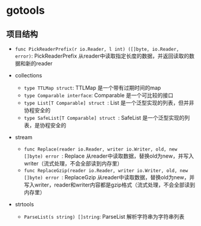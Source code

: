 # gotools

## 项目结构

- `func PickReaderPrefix(r io.Reader, l int) ([]byte, io.Reader, error)`: PickReaderPrefix 从reader中读取指定长度的数据，并返回读取的数据和新的reader

- collections
    - `type TTLMap struct`: TTLMap 是一个带有过期时间的map
    - `type Comparable interface`: Comparable 是一个可比较的接口
    - `type List[T Comparable] struct `: List 是一个泛型实现的列表，但并非协程安全的
    - `type SafeList[T Comparable] struct `: SafeList 是一个泛型实现的列表，是协程安全的
- stream
    - `func Replace(reader io.Reader, writer io.Writer, old, new []byte) error `: Replace 从reader中读取数据，替换old为new，并写入writer（流式处理，不会全部读到内存里）
    - `func ReplaceGzip(reader io.Reader, writer io.Writer, old, new []byte) error `: ReplaceGzip 从reader中读取数据，替换old为new，并写入writer，reader和writer内容都是gzip格式（流式处理，不会全部读到内存里）
- strtools
    - `ParseList(s string) []string`: ParseList 解析字符串为字符串列表